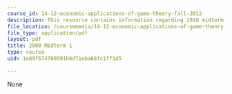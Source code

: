 ```yaml
---
course_id: 14-12-economic-applications-of-game-theory-fall-2012
description: This resource contains information regarding 2010 midterm 1.
file_location: /coursemedia/14-12-economic-applications-of-game-theory-fall-2012/1e89f574760591b6d71eba68fc1ff1d5_MIT14_12F12_midterm1_2010.pdf
file_type: application/pdf
layout: pdf
title: 2008 Midterm 1
type: course
uid: 1e89f574760591b6d71eba68fc1ff1d5

---
```

None